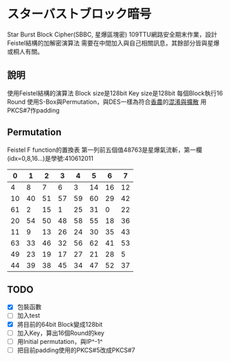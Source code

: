 # スターバストブロック暗号

Star Burst Block Cipher(SBBC, 星爆區塊密)
109TTU網路安全期末作業，設計Feistel結構的加解密演算法
需要在中間加入與自己相關訊息，其餘部分皆與星爆或桐人有關。

## 說明

使用Feistel結構的演算法
Block size是128bit
Key size是128bit
每個Block執行16 Round
使用S-Box與Permutation，與DES一樣為符合[香農](https://zh.wikipedia.org/wiki/克劳德·香农)的[混淆與擴散](https://zh.wikipedia.org/wiki/混淆與擴散)
用PKCS#7作padding

## Permutation

Feistel F function的置換表
第一列前五個值48763是星爆氣流斬，第一欄(idx=0,8,16...)是學號:410612011

| 0  | 1  | 2  | 3  | 4  | 5  | 6  | 7  |
|----|----|----|----|----|----|----|----|
| 4  | 8  | 7  | 6  | 3  | 14 | 16 | 12 |
| 10 | 40 | 51 | 57 | 59 | 60 | 29 | 42 |
| 61 | 2  | 15 | 1  | 25 | 31 | 0  | 22 |
| 20 | 54 | 50 | 48 | 58 | 55 | 18 | 36 |
| 11 | 9  | 13 | 26 | 24 | 30 | 35 | 43 |
| 63 | 33 | 46 | 32 | 56 | 62 | 41 | 53 |
| 49 | 23 | 19 | 17 | 27 | 21 | 28 | 5  |
| 44 | 39 | 38 | 45 | 34 | 47 | 52 | 37 |

## TODO

- [x] 包裝函數
- [ ] 加入test
- [x] 將目前的64bit Block變成128bit
- [ ] 加入Key，算出16個Round的key
- [ ] 用Initial permutation，與IP^-1^
- [ ] 把目前padding使用的PKCS#5改成PKCS#7